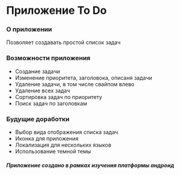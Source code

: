 # Приложение To Do

### О приложении
Позволяет создавать простой список задач

### Возможности приложения

* Создание задачи
* Изменение приоритета, заголовока, описаня задачи
* Удаление задачи, в том числе свайпом влево
* Удаление всех задач
* Сортировка задач по приоритету
* Поиск задач по заголовкам

### Будущие доработки

- Выбор вида отображения списка задач
- Иконка для приложения
- Локализация для нескольких языков
- Использование темной темы

##### Приложение создано в рамках изучения платформы андроид